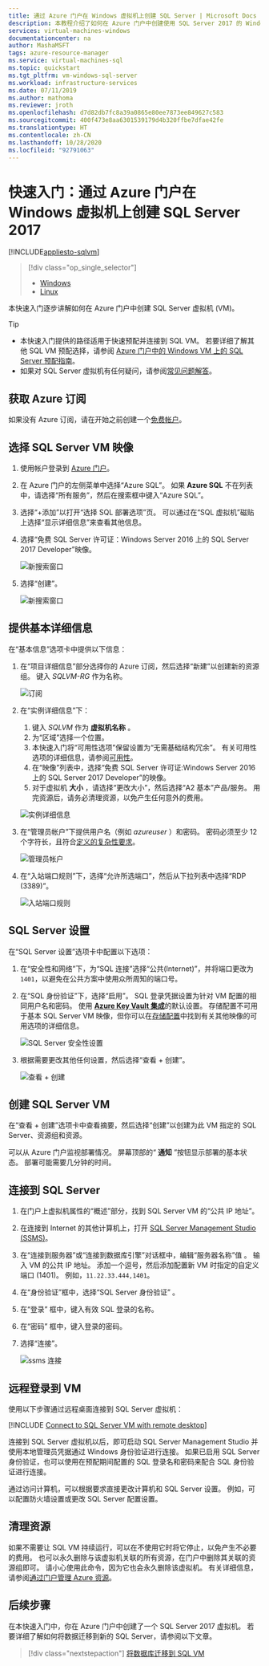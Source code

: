 ```yaml
---
title: 通过 Azure 门户在 Windows 虚拟机上创建 SQL Server | Microsoft Docs
description: 本教程介绍了如何在 Azure 门户中创建使用 SQL Server 2017 的 Windows 虚拟机。
services: virtual-machines-windows
documentationcenter: na
author: MashaMSFT
tags: azure-resource-manager
ms.service: virtual-machines-sql
ms.topic: quickstart
ms.tgt_pltfrm: vm-windows-sql-server
ms.workload: infrastructure-services
ms.date: 07/11/2019
ms.author: mathoma
ms.reviewer: jroth
ms.openlocfilehash: d7d82db7fc8a39a0865e80ee7873ee849627c583
ms.sourcegitcommit: 400f473e8aa6301539179d4b320ffbe7dfae42fe
ms.translationtype: HT
ms.contentlocale: zh-CN
ms.lasthandoff: 10/28/2020
ms.locfileid: "92791063"
---
```

# <a name="quickstart-create-sql-server-2017-on-a-windows-virtual-machine-in-the-azure-portal"></a>快速入门：通过 Azure 门户在 Windows 虚拟机上创建 SQL Server 2017

[!INCLUDE[appliesto-sqlvm](../../includes/appliesto-sqlvm.md)]


> [!div class="op_single_selector"]
> * [Windows](sql-vm-create-portal-quickstart.md)
> * [Linux](../linux/sql-vm-create-portal-quickstart.md)

本快速入门逐步讲解如何在 Azure 门户中创建 SQL Server 虚拟机 (VM)。


  > [!TIP]
  > - 本快速入门提供的路径适用于快速预配并连接到 SQL VM。 若要详细了解其他 SQL VM 预配选择，请参阅 [Azure 门户中的 Windows VM 上的 SQL Server 预配指南](create-sql-vm-portal.md)。
  > - 如果对 SQL Server 虚拟机有任何疑问，请参阅[常见问题解答](frequently-asked-questions-faq.md)。

## <a name="get-an-azure-subscription"></a><a id="subscription"></a> 获取 Azure 订阅

如果没有 Azure 订阅，请在开始之前创建一个[免费帐户](https://azure.microsoft.com/free/?WT.mc_id=A261C142F)。

## <a name="select-a-sql-server-vm-image"></a><a id="select"></a>选择 SQL Server VM 映像

1. 使用帐户登录到 [Azure 门户](https://portal.azure.com)。

1. 在 Azure 门户的左侧菜单中选择“Azure SQL”。 如果 **Azure SQL** 不在列表中，请选择“所有服务”，然后在搜索框中键入“Azure SQL”。
1. 选择“+添加”以打开“选择 SQL 部署选项”页。 可以通过在“SQL 虚拟机”磁贴上选择“显示详细信息”来查看其他信息。
1. 选择“免费 SQL Server 许可证：Windows Server 2016 上的 SQL Server 2017 Developer”映像。

   ![新搜索窗口](./media/sql-vm-create-portal-quickstart/select-sql-2017-vm-image.png)

1. 选择“创建”。

   ![新搜索窗口](./media/sql-vm-create-portal-quickstart/create-sql-2017-vm-image.png)

## <a name="provide-basic-details"></a><a id="configure"></a> 提供基本详细信息

在“基本信息”选项卡中提供以下信息：

1. 在“项目详细信息”部分选择你的 Azure 订阅，然后选择“新建”以创建新的资源组。  键入 _SQLVM-RG_ 作为名称。

   ![订阅](./media/sql-vm-create-portal-quickstart/basics-project-details.png)

1. 在“实例详细信息”下：
    1. 键入 _SQLVM_ 作为 **虚拟机名称** 。 
    1. 为“区域”选择一个位置。 
    1. 本快速入门将“可用性选项”保留设置为“无需基础结构冗余”。 有关可用性选项的详细信息，请参阅[可用性](../../../virtual-machines/availability.md)。 
    1. 在“映像”列表中，选择“免费 SQL Server 许可证:Windows Server 2016 上的 SQL Server 2017 Developer”的映像。 
    1. 对于虚拟机 **大小** ，请选择“更改大小”，然后选择“A2 基本”产品/服务。  用完资源后，请务必清理资源，以免产生任何意外的费用。 

   ![实例详细信息](./media/sql-vm-create-portal-quickstart/basics-instance-details.png)

1. 在“管理员帐户”下提供用户名（例如 _azureuser_ ）和密码。 密码必须至少 12 个字符长，且符合[定义的复杂性要求](../../../virtual-machines/windows/faq.md#what-are-the-password-requirements-when-creating-a-vm)。

   ![管理员帐户](./media/sql-vm-create-portal-quickstart/basics-administrator-account.png)

1. 在“入站端口规则”下，选择“允许所选端口”，然后从下拉列表中选择“RDP (3389)”。   

   ![入站端口规则](./media/sql-vm-create-portal-quickstart/basics-inbound-port-rules.png)

## <a name="sql-server-settings"></a>SQL Server 设置

在“SQL Server 设置”选项卡中配置以下选项：

1. 在“安全性和网络”下，为“SQL 连接”选择“公共(Internet)”，并将端口更改为 `1401`，以避免在公共方案中使用众所周知的端口号。 
1. 在“SQL 身份验证”下，选择“启用”。  SQL 登录凭据设置为针对 VM 配置的相同用户名和密码。 使用 [**Azure Key Vault 集成**](azure-key-vault-integration-configure.md)的默认设置。 存储配置不可用于基本 SQL Server VM 映像，但你可以在[存储配置](storage-configuration.md#new-vms)中找到有关其他映像的可用选项的详细信息。  

   ![SQL Server 安全性设置](./media/sql-vm-create-portal-quickstart/sql-server-settings.png)


1. 根据需要更改其他任何设置，然后选择“查看 + 创建”。 

   ![查看 + 创建](./media/sql-vm-create-portal-quickstart/review-create.png)


## <a name="create-the-sql-server-vm"></a>创建 SQL Server VM

在“查看 + 创建”选项卡中查看摘要，然后选择“创建”以创建为此 VM 指定的 SQL Server、资源组和资源。 

可以从 Azure 门户监视部署情况。 屏幕顶部的“ **通知** ”按钮显示部署的基本状态。 部署可能需要几分钟的时间。 

## <a name="connect-to-sql-server"></a>连接到 SQL Server

1. 在门户上虚拟机属性的“概述”部分，找到 SQL Server VM 的“公共 IP 地址”。 

1. 在连接到 Internet 的其他计算机上，打开 [SQL Server Management Studio (SSMS)](/sql/ssms/download-sql-server-management-studio-ssms)。


1. 在“连接到服务器”或“连接到数据库引擎”对话框中，编辑“服务器名称”值  。 输入 VM 的公共 IP 地址。 添加一个逗号，然后添加配置新 VM 时指定的自定义端口 (1401)。 例如，`11.22.33.444,1401`。

1. 在“身份验证”框中，选择“SQL Server 身份验证” 。

1. 在“登录”  框中，键入有效 SQL 登录的名称。

1. 在“密码”  框中，键入登录的密码。

1. 选择“连接”。

    ![ssms 连接](./media/sql-vm-create-portal-quickstart/ssms-connect.png)

## <a name="log-in-to-the-vm-remotely"></a><a id="remotedesktop"></a> 远程登录到 VM

使用以下步骤通过远程桌面连接到 SQL Server 虚拟机：

[!INCLUDE [Connect to SQL Server VM with remote desktop](../../../../includes/virtual-machines-sql-server-remote-desktop-connect.md)]

连接到 SQL Server 虚拟机以后，即可启动 SQL Server Management Studio 并使用本地管理员凭据通过 Windows 身份验证进行连接。 如果已启用 SQL Server 身份验证，也可以使用在预配期间配置的 SQL 登录名和密码来配合 SQL 身份验证进行连接。

通过访问计算机，可以根据要求直接更改计算机和 SQL Server 设置。 例如，可以配置防火墙设置或更改 SQL Server 配置设置。

## <a name="clean-up-resources"></a>清理资源

如果不需要让 SQL VM 持续运行，可以在不使用它时将它停止，以免产生不必要的费用。 也可以永久删除与该虚拟机关联的所有资源，在门户中删除其关联的资源组即可。 请小心使用此命令，因为它也会永久删除该虚拟机。 有关详细信息，请参阅[通过门户管理 Azure 资源](../../../azure-resource-manager/management/manage-resource-groups-portal.md)。


## <a name="next-steps"></a>后续步骤

在本快速入门中，你在 Azure 门户中创建了一个 SQL Server 2017 虚拟机。 若要详细了解如何将数据迁移到新的 SQL Server，请参阅以下文章。

> [!div class="nextstepaction"]
> [将数据库迁移到 SQL VM](migrate-to-vm-from-sql-server.md)